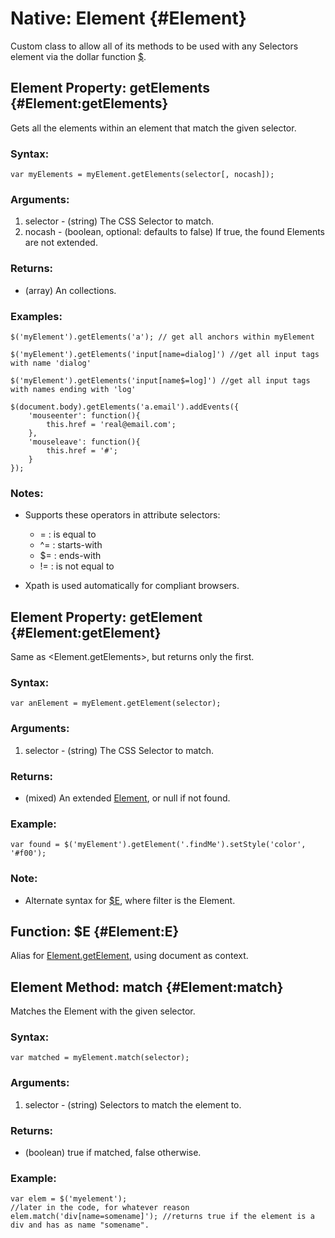 [$]: /Element/Element#dollar
[Element]: /Element/Element

Native: Element {#Element}
==========================

Custom class to allow all of its methods to be used with any Selectors element via the dollar function [$][].

Element Property: getElements {#Element:getElements}
----------------------------------------------------

Gets all the elements within an element that match the given selector.

### Syntax:

	var myElements = myElement.getElements(selector[, nocash]);

### Arguments:

1. selector - (string) The CSS Selector to match.
2. nocash   - (boolean, optional: defaults to false) If true, the found Elements are not extended.

### Returns:

* (array) An <Elements> collections.

### Examples:

	$('myElement').getElements('a'); // get all anchors within myElement

	$('myElement').getElements('input[name=dialog]') //get all input tags with name 'dialog'

	$('myElement').getElements('input[name$=log]') //get all input tags with names ending with 'log'

	$(document.body).getElements('a.email').addEvents({
		'mouseenter': function(){
			this.href = 'real@email.com';
		},
		'mouseleave': function(){
			this.href = '#';
		}
	});

### Notes:

- Supports these operators in attribute selectors:

	- = : is equal to
	- ^= : starts-with
	- $= : ends-with
	- != : is not equal to

- Xpath is used automatically for compliant browsers.

Element Property: getElement {#Element:getElement}
--------------------------------------------------

Same as <Element.getElements>, but returns only the first.

###	Syntax:

	var anElement = myElement.getElement(selector);

###	Arguments:

1. selector - (string) The CSS Selector to match.

###	Returns:

* (mixed) An extended [Element][], or null if not found.

### Example:

	var found = $('myElement').getElement('.findMe').setStyle('color', '#f00');

### Note:

- Alternate syntax for [$E](#Element:E), where filter is the Element.

Function: $E {#Element:E}
--------------------------

Alias for [Element.getElement](#Element:getElement), using document as context.


Element Method: match {#Element:match}
--------------------------------------

Matches the Element with the given selector.

### Syntax:

	var matched = myElement.match(selector);

###	Arguments:

1. selector - (string) Selectors to match the element to.

### Returns:

* (boolean) true if matched, false otherwise.

### Example:

	var elem = $('myelement');
	//later in the code, for whatever reason
	elem.match('div[name=somename]'); //returns true if the element is a div and has as name "somename".
